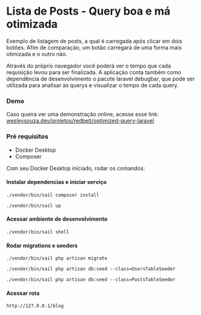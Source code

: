 
# Lista de Posts - Query boa e má otimizada
Exemplo de listagem de posts, a qual é carregada após clicar em dois botões. Afim de comparação, um botão carregará de uma forma mais otimizada e o outro não.

Através do próprio navegador você poderá ver o tempo que cada requisição levou para ser finalizada. A aplicação conta também como dependência de desenvolvimento o pacote laravel debugbar, que pode ser utilizada para analisar as querys e visualizar o tempo de cada query.

### Demo

Caso queira ver uma demonstração online, acesse esse link: [wesleysouza.dev/projetos/redbelt/optimized-query-laravel](https://wesleysouza.dev/projetos/redbelt/optimized-query-laravel)

### Pré requisitos

- Docker Desktop
- Composer


Com seu Docker Desktop iniciado, rodar os comandos:

#### Instalar dependencias e iniciar serviço
`./vendor/bin/sail composer install`

`./vendor/bin/sail up`

#### Acessar ambiente de desenvolvimento
`./vendor/bin/sail shell`

#### Rodar migrations e seeders
`./vendor/bin/sail php artisan migrate`

`./vendor/bin/sail php artisan db:seed --class=UsersTableSeeder`

`./vendor/bin/sail php artisan db:seed --class=PostsTableSeeder`

#### Acessar rota
`http://127.0.0.1/blog`
